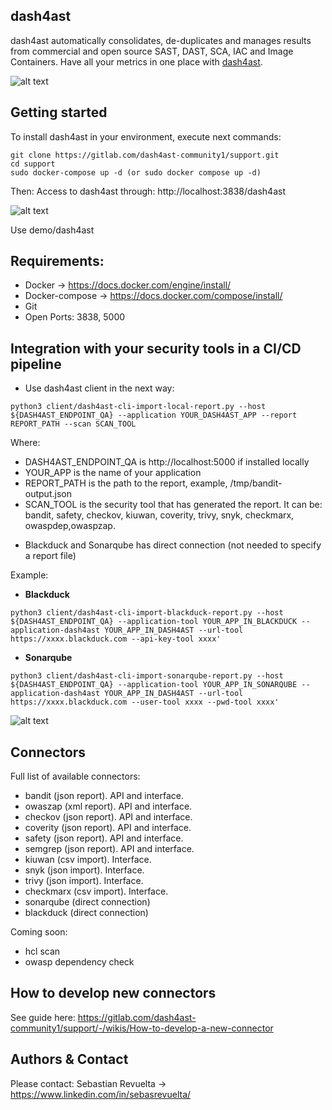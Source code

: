 ## dash4ast

dash4ast automatically consolidates, de-duplicates and manages results from commercial and open source SAST, DAST, SCA, IAC and Image Containers. Have all your metrics in one place with [dash4ast](www.dash4ast.com).

![alt text](https://securingsoftware.files.wordpress.com/2022/08/analytics.png)

## Getting started

To install dash4ast in your environment, execute next commands:

```
git clone https://gitlab.com/dash4ast-community1/support.git
cd support
sudo docker-compose up -d (or sudo docker compose up -d)
```

Then:
Access to dash4ast through: http://localhost:3838/dash4ast

![alt text](https://securingsoftware.files.wordpress.com/2022/08/login.png)

Use demo/dash4ast

## Requirements:

* Docker -> https://docs.docker.com/engine/install/
* Docker-compose -> https://docs.docker.com/compose/install/
* Git
* Open Ports: 3838, 5000

## Integration with your security tools in a CI/CD pipeline

- Use dash4ast client in the next way:

```
python3 client/dash4ast-cli-import-local-report.py --host ${DASH4AST_ENDPOINT_QA} --application YOUR_DASH4AST_APP --report REPORT_PATH --scan SCAN_TOOL
```

Where:
* DASH4AST_ENDPOINT_QA is http://localhost:5000 if installed locally
* YOUR_APP is the name of your application
* REPORT_PATH is the path to the report, example, /tmp/bandit-output.json
* SCAN_TOOL is the security tool that has generated the report. It can be: bandit, safety, checkov, kiuwan, coverity, trivy, snyk, checkmarx, owaspdep,owaspzap.

- Blackduck and Sonarqube has direct connection (not needed to specify a report file)

Example:

* **Blackduck**

```
python3 client/dash4ast-cli-import-blackduck-report.py --host ${DASH4AST_ENDPOINT_QA} --application-tool YOUR_APP_IN_BLACKDUCK --application-dash4ast YOUR_APP_IN_DASH4AST --url-tool https://xxxx.blackduck.com --api-key-tool xxxx'
```

* **Sonarqube**
```
python3 client/dash4ast-cli-import-sonarqube-report.py --host ${DASH4AST_ENDPOINT_QA} --application-tool YOUR_APP_IN_SONARQUBE --application-dash4ast YOUR_APP_IN_DASH4AST --url-tool https://xxxx.blackduck.com --user-tool xxxx --pwd-tool xxxx'
```
![alt text](https://securingsoftware.files.wordpress.com/2022/08/connectors.png)

## Connectors

Full list of available connectors:
* bandit (json report). API and interface.
* owaszap (xml report). API and interface.
* checkov (json report). API and interface.
* coverity (json report). API and interface.
* safety (json report). API and interface.
* semgrep (json report). API and interface.
* kiuwan (csv import). Interface.
* snyk (json import). Interface.
* trivy (json import). Interface.
* checkmarx (csv import). Interface.
* sonarqube (direct connection)
* blackduck (direct connection)

Coming soon:
* hcl scan
* owasp dependency check

## How to develop new connectors
See guide here:
https://gitlab.com/dash4ast-community1/support/-/wikis/How-to-develop-a-new-connector

## Authors & Contact

Please contact:
Sebastian Revuelta -> https://www.linkedin.com/in/sebasrevuelta/
